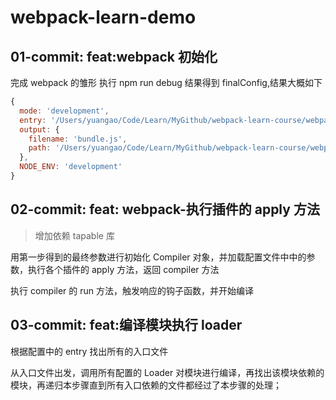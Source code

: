 # webpack-learn-demo

## 01-commit: feat:webpack 初始化

完成 webpack 的雏形
执行 npm run debug 结果得到 finalConfig,结果大概如下

```js
{
  mode: 'development',
  entry: '/Users/yuangao/Code/Learn/MyGithub/webpack-learn-course/webpack-learn-demo/src/index.js',
  output: {
    filename: 'bundle.js',
    path: '/Users/yuangao/Code/Learn/MyGithub/webpack-learn-course/webpack-learn-demo/dist'
  },
  NODE_ENV: 'development'
}
```

## 02-commit: feat: webpack-执行插件的 apply 方法

> 增加依赖 tapable 库

用第一步得到的最终参数进行初始化 Compiler 对象，并加载配置文件中中的参数，执行各个插件的 apply 方法，返回 compiler 方法

执行 compiler 的 run 方法，触发响应的钩子函数，并开始编译

## 03-commit: feat:编译模块执行 loader

根据配置中的 entry 找出所有的入口文件

从入口文件出发，调用所有配置的 Loader 对模块进行编译，再找出该模块依赖的模块，再递归本步骤直到所有入口依赖的文件都经过了本步骤的处理；
